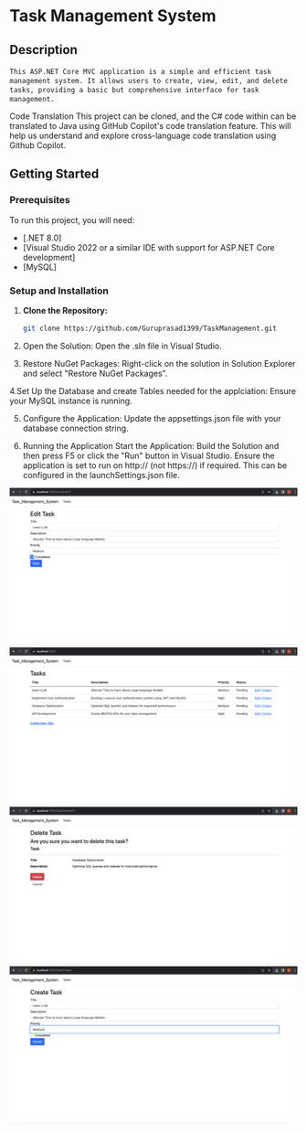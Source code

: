 # Task Management System

## Description

    This ASP.NET Core MVC application is a simple and efficient task management system. It allows users to create, view, edit, and delete tasks, providing a basic but comprehensive interface for task management.

Code Translation
This project can be cloned, and the C# code within can be translated to Java using GitHub Copilot's code translation feature. This will help us understand and explore cross-language code translation using Github Copilot.

## Getting Started

### Prerequisites

To run this project, you will need:

- [.NET 8.0]
- [Visual Studio 2022 or a similar IDE with support for ASP.NET Core development]
- [MySQL]

### Setup and Installation

1. **Clone the Repository:**

   ```bash
   git clone https://github.com/Guruprasad1399/TaskManagement.git

   ```

2. Open the Solution:
   Open the .sln file in Visual Studio.

3. Restore NuGet Packages:
   Right-click on the solution in Solution Explorer and select "Restore NuGet Packages".

4.Set Up the Database and create Tables needed for the applciation:
Ensure your MySQL instance is running.

5. Configure the Application:
   Update the appsettings.json file with your database connection string.

6. Running the Application
   Start the Application:
   Build the Solution and then press F5 or click the "Run" button in Visual Studio.
   Ensure the application is set to run on http:// (not https://) if required. This can be configured in the launchSettings.json file.

![Edit Task](/Screenshots/1.png)
![Tasks List](/Screenshots/2.png)
![Edit Task](/Screenshots/3.png)
![Create Task](/Screenshots/5.png)
